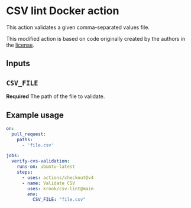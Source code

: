 # CSV lint Docker action

This action validates a given comma-separated values file.

This modified action is based on code originally created by the authors in the [license](https://github.com/krook/csv-lint/blob/main/LICENSE).

## Inputs

## `CSV_FILE`

**Required** The path of the file to validate.

## Example usage

```yaml
on: 
  pull_request:
    paths:
      - 'file.csv'

jobs:
  verify-cvs-validation:
    runs-on: ubuntu-latest
    steps:
      - uses: actions/checkout@v4
      - name: Validate CSV
        uses: krook/csv-lint@main
        env:
          CSV_FILE: "file.csv"
```
